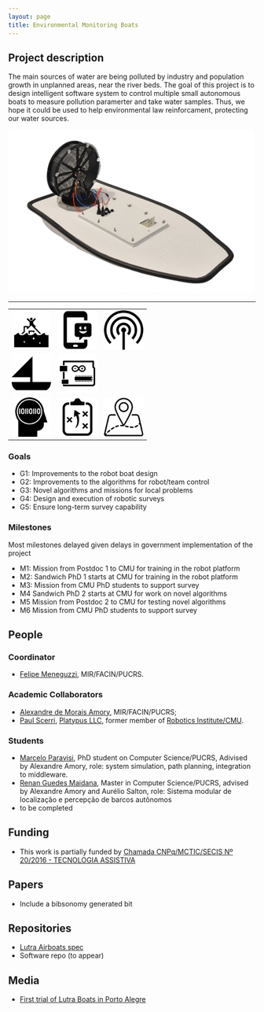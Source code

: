 ```yaml
---
layout: page
title: Environmental Monitoring Boats
---
```


## Project description

The main sources of water are being polluted by industry and population growth in unplanned areas, near the river beds.
The goal of this project is to design intelligent software system to control multiple small autonomous boats to measure pollution paramerter and take water samples.
Thus, we hope it could be used to help environmental law reinforcament, protecting our water sources.

![Alt text](../images/projects/pve-boats/lutra.png?raw=true "Lutra Airboat")

---

| | | |
| --- | --- | --- | 
![rescue](../images/icons/rescue.png "for rescue") | ![mobile app](../images/icons/mob-app.png "mobile app") |  ![sensors](../images/icons/sensor.png "sensors") |
| ![sail boat](../images/icons/sail-boat.png "sail boat")  | ![electronics](../images/icons/electronics.png "electronics")  | |
| ![AI](../images/icons/ia.png "AI") |  ![planning](../images/icons/planning.png "planning") |  ![GIS](../images/icons/geo.png "GIS app")   | 

### Goals

 - G1: Improvements to the robot boat design
 - G2: Improvements to the algorithms for robot/team control
 - G3: Novel algorithms and missions for local problems
 - G4: Design and execution of robotic surveys
 - G5: Ensure long-term survey capability

### Milestones

Most milestones delayed given delays in government implementation of the project

 - M1: Mission from Postdoc 1 to CMU for training in the robot platform 
 - M2: Sandwich PhD 1 starts at CMU for training in the robot platform
 - M3: Mission from CMU PhD students to support survey
 - M4 Sandwich PhD 2 starts at CMU for work on novel algorithms 
 - M5 Mission from Postdoc 2 to CMU for testing novel algorithms
 - M6 Mission from CMU PhD students to support survey
 
## People

### Coordinator

 - [Felipe Meneguzzi](http://www.meneguzzi.eu/felipe), MIR/FACIN/PUCRS.

### Academic Collaborators

 - [Alexandre de Morais Amory](http://lattes.cnpq.br/2609000874577720), MIR/FACIN/PUCRS;
 - [Paul Scerri](http://www.cs.cmu.edu/~pscerri/), [Platypus LLC](http://senseplatypus.com/), former member of [Robotics Institute/CMU](http://www.ri.cmu.edu/).


### Students

 - [Marcelo Paravisi](http://lattes.cnpq.br/3396118494502209), PhD student on Computer Science/PUCRS, Adivised by Alexandre Amory, role: system simulation, path planning, integration to middleware.
 - [Renan Guedes Maidana](http://lattes.cnpq.br/0303636209545734), Master in Computer Science/PUCRS, advised by Alexandre Amory and Aurélio Salton, role: Sistema modular de localização e percepção de barcos autônomos
 - to be completed

## Funding

 - This work is partially funded by [Chamada CNPq/MCTIC/SECIS Nº 20/2016 - TECNOLOGIA ASSISTIVA](http://resultado.cnpq.br/2914092840905117)
 
## Papers

 - Include a bibsonomy generated bit

## Repositories

 - [Lutra Airboats spec](http://senseplatypus.com/lutra-airboat/)
 - Software repo (to appear)

## Media 

- [First trial of Lutra Boats in Porto Alegre](https://www.youtube.com/watch?v=oUJLjZ63BJ4)

